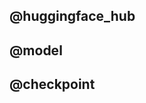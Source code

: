 <!-- WARNING: THIS FILE WAS AUTOGENERATED! DO NOT EDIT! Instead, edit the notebook w/the location & name as this file. -->

## @huggingface_hub


<DocSection type="decorator" name="huggingface_hub" module="metaflow" show_import="True" heading_level="3">
<SigArgSection>
<SigArg name="..." />
</SigArgSection>
<Description summary="Decorator that helps cache, version and store models/datasets from huggingface hub." />
<ParamSection name="Parameters">
	<Parameter name="temp_dir_root" type="str, optional" desc="The root directory that will hold the temporary directory where objects will be downloaded." />
	<Parameter name="load: Union[List[str], List[Tuple[Dict, str]], List[Tuple[str, str]], List[Dict], None]" desc="The list of repos (models/datasets) to load.\n\nLoaded repos can be accessed via `current.huggingface_hub.loaded`. If load is set, then the following happens:\n\n- If repo (model/dataset) is not found in the datastore:\n    - Downloads the repo from Hugging Face Hub to a temporary directory (or uses specified path) for local access\n    - Stores it in Metaflow's datastore (s3/gcs/azure etc.) with a unique name based on repo_type/repo_id\n        - All HF models loaded for a `@step` will be cached separately under flow/step/namespace.\n\n- If repo is found in the datastore:\n    - Loads it directly from datastore to local path (can be temporary directory or specified path)" />
</ParamSection>
</DocSection>



<DocSection type="class" name="current.huggingface_hub" module="metaflow" show_import="False" heading_level="3">
<SigArgSection>
<SigArg name="" />
</SigArgSection>
<Description summary="This object provides syntactic sugar\nover [huggingface_hub](https://github.com/huggingface/huggingface_hub)'s\n[snapshot_download](https://huggingface.co/docs/huggingface_hub/main/en/package_reference/file_download#huggingface_hub.snapshot_download) function.\nThe `current.huggingface_hub.snapshot_download` function downloads objects from huggingface hub and saves them to the Metaflow's datastore under the\n`<repo_type>/<repo_id>` name. The `repo_type` is by default `model` and can be overriden by passing the `repo_type` parameter to the `snapshot_download` function." />
<ParamSection name="Attributes">
	<Parameter name="loaded" />
</ParamSection>
</DocSection>



<DocSection type="method" name="current.huggingface_hub.snapshot_download" module="metaflow" show_import="False" heading_level="4">
<SigArgSection>
<SigArg name="self" /><SigArg name="**kwargs" />
</SigArgSection>
<Description summary="Downloads a model from huggingface hub and cache's it to the Metaflow's datastore.\nIt passes down all the parameters to the `huggingface_hub.snapshot_download` function." />
<ParamSection name="Returns">
	<Parameter type="dict" desc="A reference to the artifact that was saved/retrieved from the Metaflow's datastore." />
</ParamSection>
</DocSection>


## @model


<DocSection type="decorator" name="model" module="metaflow" show_import="True" heading_level="3">
<SigArgSection>
<SigArg name="..." />
</SigArgSection>
<Description summary="Enables loading / saving of models within a step." />
<ParamSection name="Parameters">
	<Parameter name="load" type="Union[List[str],str,List[Tuple[str,Union[str,None]]]], default: None" desc="Artifact name/s referencing the models/checkpoints to load. Artifact names refer to the names of the instance variables set to `self`.\nThese artifact names give to `load` be reference objects or reference `key` string's from objects created by:\n- `current.checkpoint`\n- `current.model`\n- `current.huggingface_hub`\n\nIf a list of tuples is provided, the first element is the artifact name and the second element is the path the artifact needs be unpacked on\nthe local filesystem. If the second element is None, the artifact will be unpacked in the current working directory.\nIf a string is provided, then the artifact corresponding to that name will be loaded in the current working directory." />
	<Parameter name="temp_dir_root" type="str, default: None" desc="The root directory under which `current.model.loaded` will store loaded models" />
</ParamSection>
</DocSection>



<DocSection type="method" name="current.model.save" module="metaflow" show_import="False" heading_level="4">
<SigArgSection>
<SigArg name="self" /><SigArg name="path" /><SigArg name="label" default="None" /><SigArg name="metadata" default="None" /><SigArg name="storage_format" default="tar" />
</SigArgSection>


</DocSection>



<DocSection type="method" name="current.model.load" module="metaflow" show_import="False" heading_level="4">
<SigArgSection>
<SigArg name="self" /><SigArg name="reference" type="Union" /><SigArg name="path" type="Optional" default="None" />
</SigArgSection>
<Description summary="Load a model/checkpoint from the datastore to a temporary directory or a specified path." />
<ParamSection name="Returns">
	<Parameter name="str" type="The path to the temporary directory where the model is loaded." />
</ParamSection>
</DocSection>



<DocSection type="class" name="current.model.loaded" module="metaflow" show_import="False" heading_level="3">
<SigArgSection>
<SigArg name="" />
</SigArgSection>
<Description summary="This property helps manage all the models loaded via `@model(load=...)` decorator and\n`current.model.load` method." extended_summary="It is a dictionary like object that stores the loaded models in a temporary directory. \nThe keys of the dictionary are the artifact names and the values are the paths to the \ntemporary directories where the models are stored." />
<ParamSection name="Attributes">
	<Parameter name="info" />
</ParamSection>
</DocSection>


## @checkpoint


<DocSection type="decorator" name="checkpoint" module="metaflow" show_import="True" heading_level="3">
<SigArgSection>
<SigArg name="..." />
</SigArgSection>
<Description summary="Enables checkpointing for a step." />
<ParamSection name="Parameters">
	<Parameter name="load_policy" type="str, default: "fresh"" desc="The policy for loading the checkpoint. The following policies are supported:\n    - "eager": Loads the the latest available checkpoint within the namespace.\n    With this mode, the latest checkpoint written by any previous task (can be even a different run) of the step\n    will be loaded at the start of the task.\n    - "none": Do not load any checkpoint\n    - "fresh": Loads the lastest checkpoint created within the running Task.\n    This mode helps loading checkpoints across various retry attempts of the same task.\n    With this mode, no checkpoint will be loaded at the start of a task but any checkpoints\n    created within the task will be loaded when the task is retries execution on failure." />
	<Parameter name="temp_dir_root" type="str, default: None" desc="The root directory under which `current.checkpoint.directory` will be created." />
</ParamSection>
</DocSection>



<DocSection type="class" name="Checkpoint" module="metaflow" show_import="True" heading_level="3">
<SigArgSection>
<SigArg name="temp_dir_root" default="None" /><SigArg name="init_dir" default="False" />
</SigArgSection>

<ParamSection name="Attributes">
	<Parameter name="directory" desc="The directory where a checkpoint is loaded\n\nReturns\n-------\nOptional[str]\n    The directory where a checkpoint is loaded.\n    If the checkpoint is not loaded, returns None." />
</ParamSection>
</DocSection>



<DocSection type="method" name="Checkpoint.save" module="metaflow" show_import="False" heading_level="4">
<SigArgSection>
<SigArg name="self" /><SigArg name="path" default="None" /><SigArg name="metadata" default="None" /><SigArg name="latest" default="True" /><SigArg name="name" default="mfchckpt" /><SigArg name="storage_format" default="files" />
</SigArgSection>
<Description summary="Saves the checkpoint to the datastore" />
<ParamSection name="Parameters">
	<Parameter name="path" type="Optional[Union[str, os.PathLike]], default: None" desc="The path to save the checkpoint. Accepts a file path or a directory path.\n    - If a directory path is provided, all the contents within that directory will be saved.\n    When a checkpoint is reloaded during task retries, `the current.checkpoint.directory` will\n    contain the contents of this directory.\n    - If a file path is provided, the file will be directly saved to the datastore (with the same filename).\n    When the checkpoint is reloaded during task retries, the file with the same name will be available in the\n    `current.checkpoint.directory`.\n    - If no path is provided then the `Checkpoint.directory` will be saved as the checkpoint." />
	<Parameter name="name" type="Optional[str], default: "mfchckpt"" desc="The name of the checkpoint." />
	<Parameter name="metadata" type="Optional[Dict], default: {}" desc="Any metadata that needs to be saved with the checkpoint." />
	<Parameter name="latest" type="bool, default: True" desc="If True, the checkpoint will be marked as the latest checkpoint.\nThis helps determine if the checkpoint gets loaded when the task restarts." />
	<Parameter name="storage_format" type="str, default: files" desc="If `tar`, the contents of the directory will be tarred before saving to the datastore.\nIf `files`, saves directory directly to the datastore." />
</ParamSection>
</DocSection>



<DocSection type="method" name="Checkpoint.load" module="metaflow" show_import="False" heading_level="4">
<SigArgSection>
<SigArg name="self" /><SigArg name="reference" type="Union" /><SigArg name="path" type="Optional" default="None" />
</SigArgSection>
<Description summary="loads a checkpoint reference from the datastore. (resembles a read op)" />
<ParamSection name="Parameters">
	<Parameter name="`reference`" desc="- can be a string, dict or a CheckpointArtifact object:\n    - string: a string reference to the checkpoint (checkpoint key)\n    - dict: a dictionary reference to the checkpoint\n    - CheckpointArtifact: a CheckpointArtifact object reference to the checkpoint" />
</ParamSection>
</DocSection>



<DocSection type="method" name="Checkpoint.list" module="metaflow" show_import="False" heading_level="4">
<SigArgSection>
<SigArg name="self" /><SigArg name="name" type="Optional" default="None" /><SigArg name="task" type="Union" default="None" /><SigArg name="attempt" type="Union" default="None" /><SigArg name="full_namespace" type="bool" default="False" /><SigArg name="as_dict" type="bool" default="True" />
</SigArgSection>
<Description summary="lists the checkpoints in the current task or the specified task." extended_summary="When users call `list` without any arguments, it will list all the checkpoints in the currently executing\ntask (this includes all attempts). If the `list` method is called without any arguments outside a Metaflow Task execution context,\nit will raise an exception. Users can also call `list` with `attempt` argument to list all checkpoints within a\nthe specific attempt of the currently executing task.\n\nWhen a `task` argument is provided, the `list` method will return all the checkpoints\nfor a task's latest attempt unless a specific attempt number is set in the `attempt` argument.\nIf the `Task` object contains a `DataArtifact` with all the previous checkpoints, then the `list` method will return\nall the checkpoints from the data artifact. If for some reason the DataArtifact is not written, then the `list` method will\nreturn all checkpoints directly from the checkpoint's datastore." />
<ParamSection name="Parameters">
	<Parameter name="name" type="Optional[str], default: None" desc="Filter checkpoints by name." />
	<Parameter name="task" type="Optional[Union["metaflow.Task", str]], default: None" desc="The task to list checkpoints from. Can be either a `Task` object or a task pathspec string.\nIf None, lists checkpoints for the current task.\nRaises an exception if task is not provided when called outside a Metaflow Task execution context." />
	<Parameter name="attempt" type="Optional[Union[int, str]], default: None" desc="Filter checkpoints by attempt.\nIf `task` is not None and `attempt` is None, then it will load the task's latest attempt" />
	<Parameter name="full_namespace" type="bool, default: False" desc="If True, lists checkpoints from the full namespace.\nOnly allowed during a Metaflow Task execution context.\nRaises an exception if `full_namespace` is set to True when called outside a Metaflow Task execution context." />
</ParamSection>
<ParamSection name="Returns">
	<Parameter type="List[Dict]" />
</ParamSection>
</DocSection>



<DocSection type="property" name="current.checkpoint.directory" module="metaflow_extensions.obcheckpoint.plugins.machine_learning_utilities.checkpoints.final_api" show_import="False" heading_level="4">

<Description summary="The directory where a checkpoint is loaded\n" />
</DocSection>

